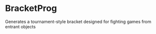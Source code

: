 # BracketProg
Generates a tournament-style bracket designed for fighting games from entrant objects
